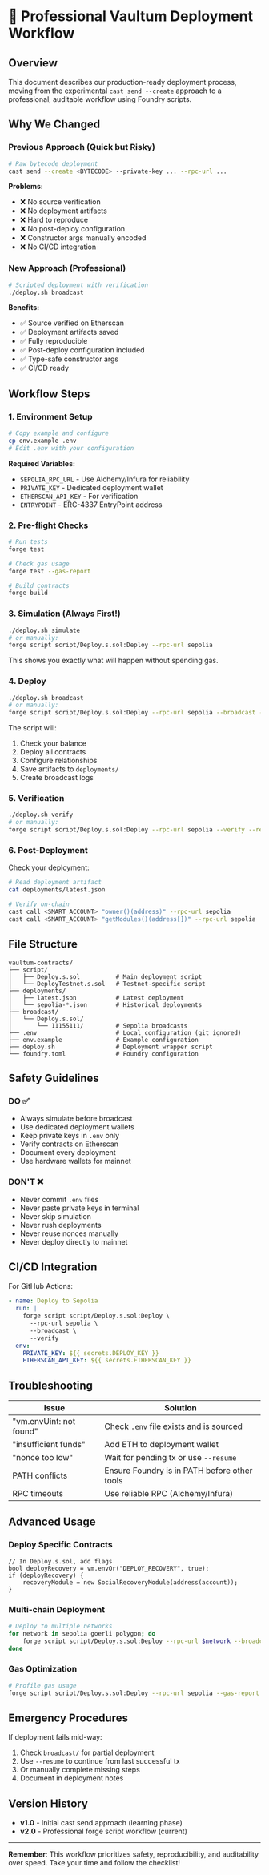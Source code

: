 # 🚀 Professional Vaultum Deployment Workflow

## Overview

This document describes our production-ready deployment process, moving from the experimental `cast send --create` approach to a professional, auditable workflow using Foundry scripts.

## Why We Changed

### Previous Approach (Quick but Risky)
```bash
# Raw bytecode deployment
cast send --create <BYTECODE> --private-key ... --rpc-url ...
```

**Problems:**
- ❌ No source verification
- ❌ No deployment artifacts
- ❌ Hard to reproduce
- ❌ No post-deploy configuration
- ❌ Constructor args manually encoded
- ❌ No CI/CD integration

### New Approach (Professional)
```bash
# Scripted deployment with verification
./deploy.sh broadcast
```

**Benefits:**
- ✅ Source verified on Etherscan
- ✅ Deployment artifacts saved
- ✅ Fully reproducible
- ✅ Post-deploy configuration included
- ✅ Type-safe constructor args
- ✅ CI/CD ready

## Workflow Steps

### 1. Environment Setup

```bash
# Copy example and configure
cp env.example .env
# Edit .env with your configuration
```

**Required Variables:**
- `SEPOLIA_RPC_URL` - Use Alchemy/Infura for reliability
- `PRIVATE_KEY` - Dedicated deployment wallet
- `ETHERSCAN_API_KEY` - For verification
- `ENTRYPOINT` - ERC-4337 EntryPoint address

### 2. Pre-flight Checks

```bash
# Run tests
forge test

# Check gas usage
forge test --gas-report

# Build contracts
forge build
```

### 3. Simulation (Always First!)

```bash
./deploy.sh simulate
# or manually:
forge script script/Deploy.s.sol:Deploy --rpc-url sepolia
```

This shows you exactly what will happen without spending gas.

### 4. Deploy

```bash
./deploy.sh broadcast
# or manually:
forge script script/Deploy.s.sol:Deploy --rpc-url sepolia --broadcast --slow
```

The script will:
1. Check your balance
2. Deploy all contracts
3. Configure relationships
4. Save artifacts to `deployments/`
5. Create broadcast logs

### 5. Verification

```bash
./deploy.sh verify
# or manually:
forge script script/Deploy.s.sol:Deploy --rpc-url sepolia --verify --resume
```

### 6. Post-Deployment

Check your deployment:
```bash
# Read deployment artifact
cat deployments/latest.json

# Verify on-chain
cast call <SMART_ACCOUNT> "owner()(address)" --rpc-url sepolia
cast call <SMART_ACCOUNT> "getModules()(address[])" --rpc-url sepolia
```

## File Structure

```
vaultum-contracts/
├── script/
│   ├── Deploy.s.sol          # Main deployment script
│   └── DeployTestnet.s.sol   # Testnet-specific script
├── deployments/
│   ├── latest.json           # Latest deployment
│   └── sepolia-*.json        # Historical deployments
├── broadcast/
│   └── Deploy.s.sol/
│       └── 11155111/         # Sepolia broadcasts
├── .env                      # Local configuration (git ignored)
├── env.example               # Example configuration
├── deploy.sh                 # Deployment wrapper script
└── foundry.toml              # Foundry configuration
```

## Safety Guidelines

### DO ✅
- Always simulate before broadcast
- Use dedicated deployment wallets
- Keep private keys in `.env` only
- Verify contracts on Etherscan
- Document every deployment
- Use hardware wallets for mainnet

### DON'T ❌
- Never commit `.env` files
- Never paste private keys in terminal
- Never skip simulation
- Never rush deployments
- Never reuse nonces manually
- Never deploy directly to mainnet

## CI/CD Integration

For GitHub Actions:
```yaml
- name: Deploy to Sepolia
  run: |
    forge script script/Deploy.s.sol:Deploy \
      --rpc-url sepolia \
      --broadcast \
      --verify
  env:
    PRIVATE_KEY: ${{ secrets.DEPLOY_KEY }}
    ETHERSCAN_API_KEY: ${{ secrets.ETHERSCAN_KEY }}
```

## Troubleshooting

| Issue | Solution |
|-------|----------|
| "vm.envUint: not found" | Check `.env` file exists and is sourced |
| "insufficient funds" | Add ETH to deployment wallet |
| "nonce too low" | Wait for pending tx or use `--resume` |
| PATH conflicts | Ensure Foundry is in PATH before other tools |
| RPC timeouts | Use reliable RPC (Alchemy/Infura) |

## Advanced Usage

### Deploy Specific Contracts
```solidity
// In Deploy.s.sol, add flags
bool deployRecovery = vm.envOr("DEPLOY_RECOVERY", true);
if (deployRecovery) {
    recoveryModule = new SocialRecoveryModule(address(account));
}
```

### Multi-chain Deployment
```bash
# Deploy to multiple networks
for network in sepolia goerli polygon; do
    forge script script/Deploy.s.sol:Deploy --rpc-url $network --broadcast
done
```

### Gas Optimization
```bash
# Profile gas usage
forge script script/Deploy.s.sol:Deploy --rpc-url sepolia --gas-report
```

## Emergency Procedures

If deployment fails mid-way:
1. Check `broadcast/` for partial deployment
2. Use `--resume` to continue from last successful tx
3. Or manually complete missing steps
4. Document in deployment notes

## Version History

- **v1.0** - Initial cast send approach (learning phase)
- **v2.0** - Professional forge script workflow (current)

---

**Remember**: This workflow prioritizes safety, reproducibility, and auditability over speed. Take your time and follow the checklist!
